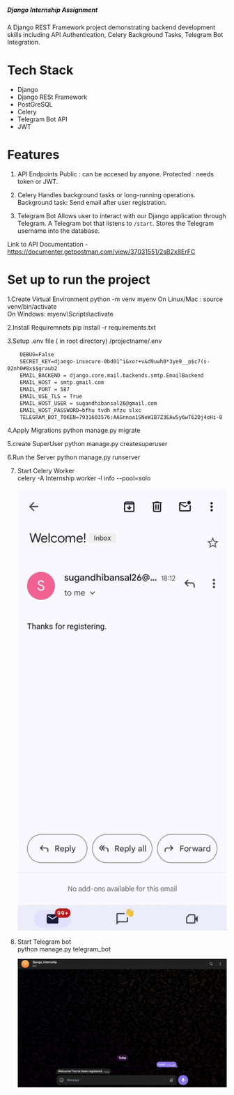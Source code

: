 #####                                        Django Internship Assignment 


A Django REST Framework project demonstrating backend development skills including API Authentication, Celery Background Tasks, Telegram Bot Integration.


# Tech Stack

- Django
- Django RESt Framework
- PostGreSQL
- Celery
- Telegram Bot API
- JWT




# Features

1. API Endpoints
    Public : can be accesed by anyone.
    Protected : needs token or JWT.

2. Celery 
    Handles background tasks or long-running operations. 
    Background task: Send email after user registration.

3. Telegram Bot
    Allows user to interact with our Django application through Telegram.
    A Telegram bot that listens to `/start`.
    Stores the Telegram username into the database.




Link to API Documentation -  https://documenter.getpostman.com/view/37031551/2sB2x8ErFC




#   Set up to run the project


1.Create Virtual Environment
    python -m venv myenv
    On Linux/Mac : source venv/bin/activate  
    On Windows: myenv\Scripts\activate

2.Install Requiremnets
    pip install -r requirements.txt

3.Setup .env file ( in root directory)
    /projectname/.env

        DEBUG=False
        SECRET_KEY=django-insecure-0bd01^i&xor+v&d9uwh0*3ye9__p$c7(s-02nh0#8x$$graub2
        EMAIL_BACKEND = django.core.mail.backends.smtp.EmailBackend
        EMAIL_HOST = smtp.gmail.com
        EMAIL_PORT = 587
        EMAIL_USE_TLS = True
        EMAIL_HOST_USER = sugandhibansal26@gmail.com
        EMAIL_HOST_PASSWORD=bfhu tvdh mfzu slxc
        TELEGRAM_BOT_TOKEN=7931603576:AAGnnoa1SNeW1B7Z3EAwSy6wT62Dj4oHi-8

4.Apply Migrations
    python manage.py migrate

5.create SuperUser
    python manage.py createsuperuser

6.Run the Server
    python manage.py runserver


7. Start Celery Worker  
   celery -A Internship worker -l info --pool=solo  


   ![Celery Mail](https://raw.githubusercontent.com/sugandhi15/Internship_Assignment/main/Assets/CeleryMail.jpeg)



8. Start Telegram bot  
   python manage.py telegram_bot  
   

   ![Telegram Bot Working](https://raw.githubusercontent.com/sugandhi15/Internship_Assignment/main/Assets/Telegram_Bot.png)




    

